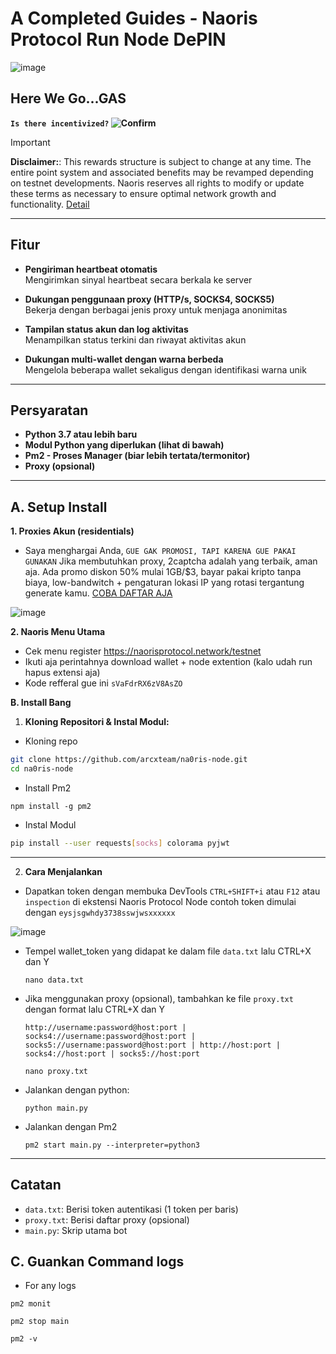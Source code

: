 # A Completed Guides - Naoris Protocol Run Node DePIN

![image](https://github.com/user-attachments/assets/4594fa32-8c9e-4e51-9782-319404d2acbd)

## Here We Go...GAS 

**`Is there incentivized?` ![Confirm](https://img.shields.io/badge/confirm-yes-brightgreen)**

> [!IMPORTANT]
> **Disclaimer:**: This rewards structure is subject to change at any time. The entire point system and associated benefits may be revamped depending on testnet developments. Naoris reserves all rights to modify or update these terms as necessary to ensure optimal network growth and functionality. [Detail](https://www.naorisprotocol.com/blog/user-guide-to-points-referrals)

---

## **Fitur**

- **Pengiriman heartbeat otomatis**  
  Mengirimkan sinyal heartbeat secara berkala ke server

- **Dukungan penggunaan proxy (HTTP/s, SOCKS4, SOCKS5)**  
  Bekerja dengan berbagai jenis proxy untuk menjaga anonimitas

- **Tampilan status akun dan log aktivitas**  
  Menampilkan status terkini dan riwayat aktivitas akun

- **Dukungan multi-wallet dengan warna berbeda**  
  Mengelola beberapa wallet sekaligus dengan identifikasi warna unik

---

## **Persyaratan**

- **Python 3.7 atau lebih baru**
- **Modul Python yang diperlukan (lihat di bawah)**
- **Pm2 - Proses Manager (biar lebih tertata/termonitor)**
- **Proxy (opsional)**

---

## A. Setup Install
**1. Proxies Akun (residentials)**

- Saya menghargai Anda, `GUE GAK PROMOSI, TAPI KARENA GUE PAKAI GUNAKAN` Jika membutuhkan proxy, 2captcha adalah yang terbaik, aman aja. Ada promo diskon 50% mulai 1GB/$3, bayar pakai kripto tanpa biaya, low-bandwitch + pengaturan lokasi IP yang rotasi tergantung generate kamu. [COBA DAFTAR AJA](https://2captcha.com/?from=24919769)

![image](https://github.com/user-attachments/assets/ac433d24-f082-4ade-9269-a1dea2a71695)

**2. Naoris Menu Utama**

- Cek menu register https://naorisprotocol.network/testnet
- Ikuti aja perintahnya download wallet + node extention (kalo udah run hapus extensi aja)
- Kode refferal gue ini `sVaFdrRX6zV8AsZO`

**B. Install Bang**

1. **Kloning Repositori & Instal Modul:**

  - Kloning repo
  ```bash
  git clone https://github.com/arcxteam/na0ris-node.git
  cd na0ris-node
  ```
  - Install Pm2 
  ```
  npm install -g pm2
  ```
  - Instal Modul
   ```bash
   pip install --user requests[socks] colorama pyjwt
   ```

---

2. **Cara Menjalankan**

- Dapatkan token dengan membuka DevTools `CTRL+SHIFT+i` atau `F12` atau `inspection` di ekstensi Naoris Protocol Node contoh token dimulai dengan `eysjsgwhdy3738sswjwsxxxxxx`

![image](https://github.com/user-attachments/assets/315221bb-1cfc-4d91-884d-70197f7597a2)

- Tempel wallet_token yang didapat ke dalam file `data.txt` lalu CTRL+X dan Y
  ```
  nano data.txt
  ```

- Jika menggunakan proxy (opsional), tambahkan ke file `proxy.txt` dengan format lalu CTRL+X dan Y
  
  `http://username:password@host:port | socks4://username:password@host:port | socks5://username:password@host:port | http://host:port | socks4://host:port | socks5://host:port`
  
  ```
  nano proxy.txt
  ```
- Jalankan dengan python:
  ```
  python main.py
  ```
- Jalankan dengan Pm2
  ```
  pm2 start main.py --interpreter=python3
  ```

---

## **Catatan**
- `data.txt`: Berisi token autentikasi (1 token per baris)
- `proxy.txt`: Berisi daftar proxy (opsional)
- `main.py`: Skrip utama bot

## C. Guankan Command logs

- For any logs

```
pm2 monit
```

```
pm2 stop main
```

```
pm2 -v
```

